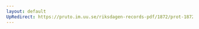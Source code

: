 ```yaml
---
layout: default
UpRedirect: https://pruto.im.uu.se/riksdagen-records-pdf/1872/prot-1872--ak--125/prot-1872--ak--125_000.pdf
---
```

